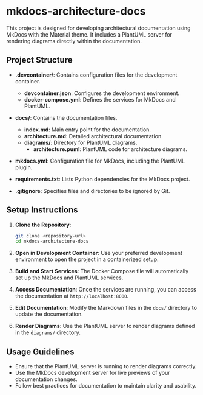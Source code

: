 # mkdocs-architecture-docs

This project is designed for developing architectural documentation using MkDocs with the Material theme. It includes a PlantUML server for rendering diagrams directly within the documentation.

## Project Structure

- **.devcontainer/**: Contains configuration files for the development container.
  - **devcontainer.json**: Configures the development environment.
  - **docker-compose.yml**: Defines the services for MkDocs and PlantUML.

- **docs/**: Contains the documentation files.
  - **index.md**: Main entry point for the documentation.
  - **architecture.md**: Detailed architectural documentation.
  - **diagrams/**: Directory for PlantUML diagrams.
    - **architecture.puml**: PlantUML code for architecture diagrams.

- **mkdocs.yml**: Configuration file for MkDocs, including the PlantUML plugin.

- **requirements.txt**: Lists Python dependencies for the MkDocs project.

- **.gitignore**: Specifies files and directories to be ignored by Git.

## Setup Instructions

1. **Clone the Repository**: 
   ```bash
   git clone <repository-url>
   cd mkdocs-architecture-docs
   ```

2. **Open in Development Container**: 
   Use your preferred development environment to open the project in a containerized setup.

3. **Build and Start Services**: 
   The Docker Compose file will automatically set up the MkDocs and PlantUML services.

4. **Access Documentation**: 
   Once the services are running, you can access the documentation at `http://localhost:8000`.

5. **Edit Documentation**: 
   Modify the Markdown files in the `docs/` directory to update the documentation.

6. **Render Diagrams**: 
   Use the PlantUML server to render diagrams defined in the `diagrams/` directory.

## Usage Guidelines

- Ensure that the PlantUML server is running to render diagrams correctly.
- Use the MkDocs development server for live previews of your documentation changes.
- Follow best practices for documentation to maintain clarity and usability.